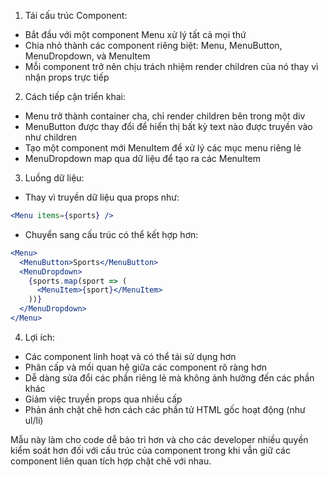 1. Tái cấu trúc Component:
- Bắt đầu với một component Menu xử lý tất cả mọi thứ
- Chia nhỏ thành các component riêng biệt: Menu, MenuButton, MenuDropdown, và MenuItem
- Mỗi component trở nên chịu trách nhiệm render children của nó thay vì nhận props trực tiếp

2. Cách tiếp cận triển khai:
- Menu trở thành container cha, chỉ render children bên trong một div
- MenuButton được thay đổi để hiển thị bất kỳ text nào được truyền vào như children
- Tạo một component mới MenuItem để xử lý các mục menu riêng lẻ
- MenuDropdown map qua dữ liệu để tạo ra các MenuItem

3. Luồng dữ liệu:
- Thay vì truyền dữ liệu qua props như:
```jsx
<Menu items={sports} />
```
- Chuyển sang cấu trúc có thể kết hợp hơn:
```jsx
<Menu>
  <MenuButton>Sports</MenuButton>
  <MenuDropdown>
    {sports.map(sport => (
      <MenuItem>{sport}</MenuItem>
    ))}
  </MenuDropdown>
</Menu>
```

4. Lợi ích:
- Các component linh hoạt và có thể tái sử dụng hơn
- Phân cấp và mối quan hệ giữa các component rõ ràng hơn
- Dễ dàng sửa đổi các phần riêng lẻ mà không ảnh hưởng đến các phần khác
- Giảm việc truyền props qua nhiều cấp
- Phản ánh chặt chẽ hơn cách các phần tử HTML gốc hoạt động (như ul/li)

Mẫu này làm cho code dễ bảo trì hơn và cho các developer nhiều quyền kiểm soát hơn đối với cấu trúc của component trong khi vẫn giữ các component liên quan tích hợp chặt chẽ với nhau.